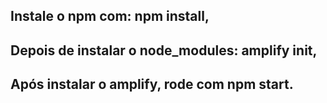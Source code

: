 ## Instale o npm com: npm install, <br/>
## Depois de instalar o node_modules: amplify init, <br/>
## Após instalar o amplify, rode com npm start.
